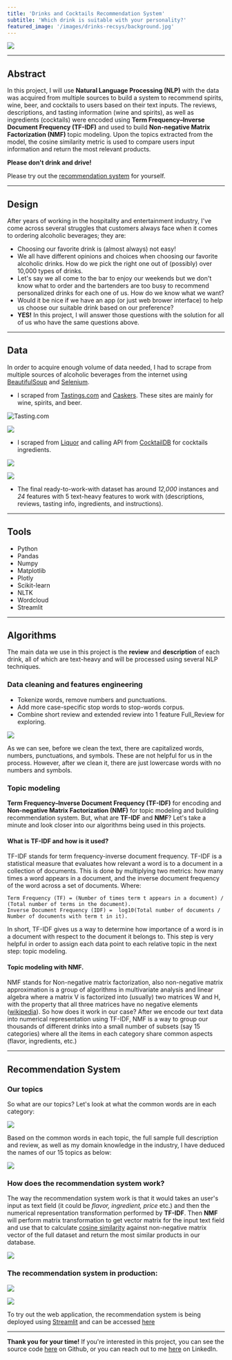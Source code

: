 ```yaml
---
title: 'Drinks and Cocktails Recommendation System'
subtitle: 'Which drink is suitable with your personality?'
featured_image: '/images/drinks-recsys/background.jpg'
---
```


![](/images/drinks-recsys/cocktails.jpg)

<!-- <img src="../images/drinks-recsys/cocktails.jpg" width="750"> -->

---
## Abstract
In this project, I will use **Natural Language Processing (NLP)** with the data was acquired from multiple sources to build a system to recommend spirits, wine, beer, and cocktails to users based on their text inputs. The reviews, descriptions, and tasting information (wine and spirits), as well as ingredients (cocktails) were encoded using **Term Frequency–Inverse Document Frequency (TF-IDF)** and used to build **Non-negative Matrix Factorization (NMF)** topic modeling. Upon the topics extracted from the model, the cosine similarity metric is used to compare users input information and return the most relevant products.

**Please don't drink and drive!**

Please try out the [recommendation system](https://share.streamlit.io/luongtruong77/nlp-drinks-cocktails-recommender/main/app/app.py) for yourself.

---
## Design
After years of working in the hospitality and entertainment industry, I've come across several struggles that customers always face when it comes to ordering alcoholic beverages; they are:
- Choosing our favorite drink is (almost always) not easy!
- We all have different opinions and choices when choosing our favorite alcoholic drinks. How do we pick the right one out of (possibly) over 10,000 types of drinks.
- Let's say we all come to the bar to enjoy our weekends but we don't know what to order and the bartenders are too busy to recommend personalized drinks for each one of us. How do we know what we want?
- Would it be nice if we have an app (or just web brower interface) to help us choose our suitable drink based on our preference?
- **YES!** In this project, I will answer those questions with the solution for all of us who have the same questions above.

---
## Data
In order to acquire enough volume of data needed, I had to scrape from multiple sources of alcoholic beverages from the internet using [BeautifulSoup](https://beautiful-soup-4.readthedocs.io/en/latest/) and [Selenium](https://www.selenium.dev/).
- I scraped from [Tastings.com](https://www.tastings.com/Reviews/Latest-Spirits-Wine-Beer-Reviews.aspx) and [Caskers](https://www.caskers.com/spirits/). These sites are mainly for wine, spirits, and beer.

![Tasting.com](\images\drinks-recsys\tasting-site.png)

![](\images\drinks-recsys\caskers-site.png)

- I scraped from [Liquor](https://www.liquor.com/cocktail-by-spirit-4779438) and calling API from [CocktailDB](https://www.thecocktaildb.com/) for cocktails ingredients.

![](\images\drinks-recsys\liquor-site.png)

![](\images\drinks-recsys\thecocktaildb-api.png)

- The final ready-to-work-with dataset has around *12,000* instances and *24* features with 5 text-heavy features to work with (descriptions, reviews, tasting info, ingredients, and instructions).


---
## Tools
- Python
- Pandas
- Numpy
- Matplotlib
- Plotly
- Scikit-learn
- NLTK
- Wordcloud
- Streamlit

---
## Algorithms
The main data we use in this project is the **review** and **description** of each drink, all of which are text-heavy and will be processed using several NLP techniques.

### Data cleaning and features engineering
- Tokenize words, remove numbers and punctuations.
- Add more case-specific stop words to stop-words corpus.
- Combine short review and extended review into 1 feature Full_Review for exploring.

![](\images\drinks-recsys\text-cleaning.png)

As we can see, before we clean the text, there are capitalized words, numbers, punctuations, and symbols. These are not helpful for us in the process. However, after we clean it, there are just lowercase words with no numbers and symbols.

### Topic modeling
**Term Frequency–Inverse Document Frequency (TF-IDF)** for encoding and **Non-negative Matrix Factorization (NMF)** for topic modeling and building recommendation system. But, what are **TF-IDF** and **NMF**? Let's take a minute and look closer into our algorithms being used in this projects.

#### What is TF-IDF and how is it used?
TF-IDF stands for term frequency-inverse document frequency. TF-IDF is a statistical measure that evaluates how relevant a word is to a document in a collection of documents. This is done by multiplying two metrics: how many times a word appears in a document, and the inverse document frequency of the word across a set of documents. Where:
```
Term Frequency (TF) = (Number of times term t appears in a document) / (Total number of terms in the document).
Inverse Document Frequency (IDF) =  log10(Total number of documents / Number of documents with term t in it).
```
In short, TF-IDF gives us a way to determine how importance of a word is in a document with respect to the document it belongs to. This step is very helpful in order to assign each data point to each relative topic in the next step: topic modeling.

#### Topic modeling with NMF.
NMF stands for Non-negative matrix factorization, also non-negative matrix approximation is a group of algorithms in multivariate analysis and linear algebra where a matrix V is factorized into (usually) two matrices W and H, with the property that all three matrices have no negative elements ([wikipedia](https://en.wikipedia.org/wiki/Non-negative_matrix_factorization)). So how does it work in our case?
After we encode our text data into numerical representation using TF-IDF,  NMF is a way to group our thousands of different drinks into a small number of subsets (say 15 categories) where all the items in each category share common aspects (flavor, ingredients, etc.)

---
## Recommendation System
### Our topics

So what are our topics? Let's look at what the common words are in each category:

![](\images\drinks-recsys\topics-barcharts.png)

Based on the common words in each topic, the full sample full description and review, as well as my domain knowledge in the industry, I have deduced the names of our 15 topics as below:

![](\images\drinks-recsys\list_of_topics.png)

### How does the recommendation system work?

The way the recommendation system work is that it would takes an user's input as text field (it could be *flavor, ingredient, price* etc.) and then the numerical representation transformation performed by **TF-IDF**. Then **NMF** will perform matrix transformation to get vector matrix for the input text field and use that to calculate [cosine similarity](https://en.wikipedia.org/wiki/Cosine_similarity) against non-negative matrix vector of the full dataset and return the most similar products in our database.

![](\images\drinks-recsys\how-recsys-work.png)

### The recommendation system in production:

![](\images\drinks-recsys\app_snap_shot.png)

![](\images\drinks-recsys\app_snap_shot2.png)

To try out the web application, the recommendation system is being deployed using [Streamlit](https://streamlit.io/) and can be accessed [here](https://share.streamlit.io/luongtruong77/nlp-drinks-cocktails-recommender/main/app/app.py)

---
**Thank you for your time!** If you're interested in this project, you can see the source code [here](https://github.com/luongtruong77/nlp-drinks-cocktails-recommender) on Github, or you can reach out to me [here](https://www.linkedin.com/in/luongtruong77/) on LinkedIn.